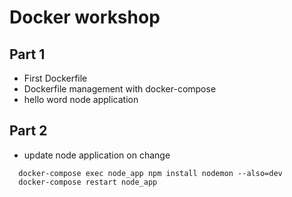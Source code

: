# Docker workshop

## Part 1

* First Dockerfile
* Dockerfile management with docker-compose
* hello word node application

## Part 2

* update node application on change
```
  docker-compose exec node_app npm install nodemon --also=dev
  docker-compose restart node_app
```

